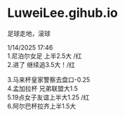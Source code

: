 # LuweiLee.gihub.io
足球走地，滚球  

1/14/2025 17:46  
1.尼泊尔女足 上半2.5大 /红  
2.进了 继续追3.5大！/红  

3.马来杯皇家警察去盘口-0.25  
4.孟加拉杯 兄弟联盟大1.5  
5.19点女子友谊上半大1.25  /红  
6.阿尔巴杯拉齐上半1.5大  
